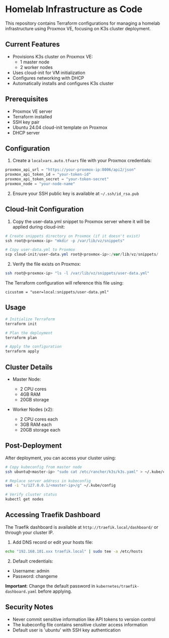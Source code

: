 # Homelab Infrastructure as Code

This repository contains Terraform configurations for managing a homelab infrastructure using Proxmox VE, focusing on K3s cluster deployment.

## Current Features

- Provisions K3s cluster on Proxmox VE:
  - 1 master node
  - 2 worker nodes
- Uses cloud-init for VM initialization
- Configures networking with DHCP
- Automatically installs and configures K3s cluster

## Prerequisites

- Proxmox VE server
- Terraform installed
- SSH key pair
- Ubuntu 24.04 cloud-init template on Proxmox
- DHCP server

## Configuration

1. Create a `localvars.auto.tfvars` file with your Proxmox credentials:
```tfvars
proxmox_api_url = "https://your-proxmox-ip:8006/api2/json"
proxmox_api_token_id = "your-token-id"
proxmox_api_token_secret = "your-token-secret"
proxmox_node = "your-node-name"
```

2. Ensure your SSH public key is available at `~/.ssh/id_rsa.pub`

## Cloud-Init Configuration

1. Copy the user-data.yml snippet to Proxmox server where it will be applied during cloud-init:
```powershell
# Create snippets directory on Proxmox (if it doesn't exist)
ssh root@<proxmox-ip> "mkdir -p /var/lib/vz/snippets"

# Copy user-data.yml to Proxmox
scp cloud-init/user-data.yml root@<proxmox-ip>:/var/lib/vz/snippets/
```

2. Verify the file exists on Proxmox:
```bash
ssh root@<proxmox-ip> "ls -l /var/lib/vz/snippets/user-data.yml"
```

The Terraform configuration will reference this file using:
```hcl
cicustom = "user=local:snippets/user-data.yml"
```

## Usage

```bash
# Initialize Terraform
terraform init

# Plan the deployment
terraform plan

# Apply the configuration
terraform apply
```

## Cluster Details

- Master Node:
  - 2 CPU cores
  - 4GB RAM
  - 20GB storage

- Worker Nodes (x2):
  - 2 CPU cores each
  - 3GB RAM each
  - 20GB storage each

## Post-Deployment

After deployment, you can access your cluster using:

```bash
# Copy kubeconfig from master node
ssh ubuntu@<master-ip> "sudo cat /etc/rancher/k3s/k3s.yaml" > ~/.kube/config

# Replace server address in kubeconfig
sed -i "s/127.0.0.1/<master-ip>/g" ~/.kube/config

# Verify cluster status
kubectl get nodes
```

## Accessing Traefik Dashboard

The Traefik dashboard is available at `http://traefik.local/dashboard/` or through your cluster IP.

1. Add DNS record or edit your hosts file:
```bash
echo "192.168.101.xxx traefik.local" | sudo tee -a /etc/hosts
```

2. Default credentials:
- Username: admin
- Password: changeme

**Important**: Change the default password in `kubernetes/traefik-dashboard.yaml` before applying.

## Security Notes

- Never commit sensitive information like API tokens to version control
- The kubeconfig file contains sensitive cluster access information
- Default user is 'ubuntu' with SSH key authentication
